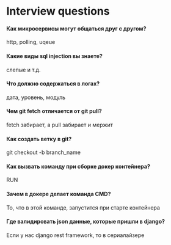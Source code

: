 # Interview questions

#### Как микросервисы могут общаться друг с другом?

http, polling, uqeue

#### Какие виды sql injection вы знаете?

слепые и т.д.

#### Что должно содержаться в логах?

дата, уровень, модуль

#### Чем git fetch отличается от git pull?

fetch забирает, а pull забирает и мержит

#### Как создать ветку в git?

git checkout -b branch_name

#### Как вызвать команду при сборке докер контейнера?

RUN

#### Зачем в докере делает команда CMD?

То, что в этой команде, запустится при старте контейнера

#### Где валидировать json данные, которые пришли в django?

Если у нас django rest framework, то в сериалайзере
